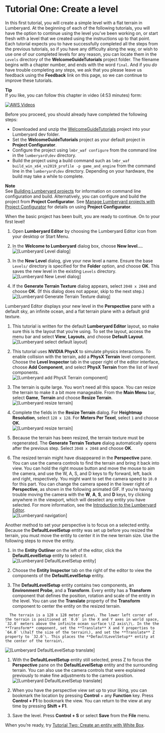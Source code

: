 # Tutorial One: Create a level<a name="tutor-ch01-create-a-level"></a>

In this first tutorial, you will create a simple level with a flat terrain in Lumberyard\. At the beginning of each of the following tutorials, you will have the option to continue using the level you’ve been working on, or start fresh with a level that we created using the instructions up to that point\. Each tutorial expects you to have successfully completed all the steps from the previous tutorials, so if you have any difficulty along the way, or wish to use one of our completed levels for any reason, you can locate them in the `Levels` directory of the **WelcomeGuideTutorials** project folder\. The filename begins with a chapter number, and ends with the word `final`\. And if you *do* have trouble completing any steps, we ask that you please leave us feedback using the **Feedback** link on this page, so we can continue to improve these tutorials\.

**Tip**  
If you like, you can follow this chapter in video \(4:53 minutes\) form:  

[![AWS Videos](http://img.youtube.com/vi/https://www.youtube.com/embed/q3Qlns_xaN8?rel=0/0.jpg)](http://www.youtube.com/watch?v=https://www.youtube.com/embed/q3Qlns_xaN8?rel=0)

Before you proceed, you should already have completed the following steps:
+ Downloaded and unzip the [WelcomeGuideTutorials](https://d3bqhfbip4ze4a.cloudfront.net/tutorials/WelcomeGuideTutorials-v1.1.zip) project into your Lumberyard dev folder\.
+ Set the **WelcomeGuideTutorials** project as your default project in **Project Configurator**\.
+ Configure the project using `lmbr_waf configure` from the command line in the `lumberyard\dev` directory\.
+ Build the project using a build command such as `lmbr_waf build_win_x64_vs2019_profile -p game_and_engine` from the command line in the `lumberyard\dev` directory\. Depending on your hardware, the build may take a while to complete\.

**Note**  
See [Building Lumberyard projects](https://docs.aws.amazon.com/lumberyard/latest/userguide/game-build-intro.html) for information on command line configuration and build\. Alternatively, you can configure and build the project from **Project Configurator**\. See [Manage Lumberyard projects with Project Configurator](wg-project-configurator.md) for details on using **Project Configurator**\.

When the basic project has been built, you are ready to continue\. On to your first level\!

1.  Open **Lumberyard Editor** by choosing the Lumberyard Editor icon from your desktop or Start Menu\. 

1.  In the **Welcome to Lumberyard** dialog box, choose **New level…​**\.   
![\[Lumberyard Level dialog\]](http://docs.aws.amazon.com/lumberyard/latest/welcomeguide/images/ui-new-level-1.25.png)

1.  In the **New Level** dialog, give your new level a name\. Ensure the base `Levels/` directory is specified for the **Folder** option, and choose **OK**\. This saves the new level in the existing `Levels` directory\.   
![\[Lumberyard New Level dialog\]](http://docs.aws.amazon.com/lumberyard/latest/welcomeguide/images/ui-new-level-2-1.25.png)

1.  If the **Generate Terrain Texture** dialog appears, select `2048 x 2048` and choose **OK**\. \(If this dialog does not appear, skip to the next step\.\)   
![\[Lumberyard Generate Terrain Texture dialog\]](http://docs.aws.amazon.com/lumberyard/latest/welcomeguide/images/ui-generate-terrain-texture-1.25.png)

   Lumberyard Editor displays your new level in the **Perspective** pane with a default sky, an infinite ocean, and a flat terrain plane with a default grid texture\.

1.  This tutorial is written for the default **Lumberyard Editor** layout, so make sure this is the layout that you’re using\. To set the layout, access the menu bar and select **View**, **Layouts**, and choose **Default Layout**\.   
![\[Lumberyard select default layout\]](http://docs.aws.amazon.com/lumberyard/latest/welcomeguide/images/ui-default-layout-1.25.png)

1.  This tutorial uses **NVIDIA PhysX** to simulate physics interactions\. To enable collision with the terrain, add a **PhysX Terrain** level component\. Choose the **Level Inspector** tab in the upper right of the editor interface, choose **Add Component**, and select **PhysX Terrain** from the list of level components\.   
![\[Lumberyard add PhysX Terrain component\]](http://docs.aws.amazon.com/lumberyard/latest/welcomeguide/images/ui-physx-terrain-1.25.png)

1.  The terrain is quite large\. You won’t need all this space\. You can resize the terrain to make it a bit more manageable\. From the **Main Menu** bar, select **Game**, **Terrain** and choose **Resize Terrain**\.   
![\[Lumberyard resize terrain\]](http://docs.aws.amazon.com/lumberyard/latest/welcomeguide/images/ui-resize-terrain-1.25.png)

1.  Complete the fields in the **Resize Terrain** dialog\. For **Heightmap Resolution**, select `128 x 128`\. For **Meters Per Texel**, select `1` and choose **OK**\.   
![\[Lumberyard resize terrain\]](http://docs.aws.amazon.com/lumberyard/latest/welcomeguide/images/ui-resize-terrain-2-1.25.png)

1.  Because the terrain has been resized, the terrain texture must be regenerated\. The **Generate Terrain Texture** dialog automatically opens after the previous step\. Select `2048 x 2048` and choose **OK**\. 

1.  The resized terrain might have disappeared in the **Perspective** pane\. You can use the camera controls to find the terrain and bring it back into view\. You can hold the right mouse button and move the mouse to aim the camera, and use the W, A, S, and D keys to fly forward, left, back and right, respectively\. You might want to set the camera speed to `10.0` for this part\. You can change the camera speed in the lower right of **Perspective**, as shown in the following animated GIF\. If you’re having trouble moving the camera with the **W**, **A**, **S**, and **D** keys, try clicking anywhere in the viewport, which will deselect any entity you have selected\. For more information, see the [Introduction to the Lumberyard Editor](wg-editor.md)\.   
![\[Lumberyard navigation\]](http://docs.aws.amazon.com/lumberyard/latest/welcomeguide/images/anim-camera-controls-1.25.gif)

   Another method to set your perspective is to focus on a selected entity\. Because the **DefaultLevelSetup** entity was set up before you resized the terrain, you must move the entity to center it in the new terrain size\. Use the following steps to move the entity\.

   1.  In the **Entity Outliner** on the left of the editor, click the **DefaultLevelSetup** entity to select it\.   
![\[Lumberyard DefaultLevelSetup entity\]](http://docs.aws.amazon.com/lumberyard/latest/welcomeguide/images/ui-defaultlevelsetup-entity-1.25.png)

   1.  Choose the **Entity Inspector** tab on the right of the editor to view the components of the **DefaultLevelSetup** entity\. 

   1.  The **DefaultLevelSetup** entity contains two components, an **Environment Probe**, and a **Transform**\. Every entity has a **Transform** component that defines the position, rotation and scale of the entity in the level\. You can use the **Translate** property of the **Transform** component to center the entity on the resized terrain\. 

      The terrain is a 128 x 128 meter plane\. The lower left corner of the terrain is positioned at `0.0` in the X and Y axes in world space, `32.0` meters above the infinite ocean surface \(Z axis\)\. In the the **Transform** component, set the **Translate** X and Y properties to `64.0` \(half the size of the terrain\), and set the **Translate** Z property to `32.0`\. This places the **DefaultLevelSetup** entity at the center of the terrain\.  
![\[Lumberyard DefaultLevelSetup translate\]](http://docs.aws.amazon.com/lumberyard/latest/welcomeguide/images/ui-defaultlevelsetup-translate-1.25.png)

   1.  With the **DefaultLevelSetup** entity still selected, press Z to focus the **Perspective** pane on the **DefaultLevelSetup** entity and the surrounding terrain\. You can also use the camera controls that were explained previously to make fine adjustments to the camera position\.   
![\[Lumberyard DefaultLevelSetup translate\]](http://docs.aws.amazon.com/lumberyard/latest/welcomeguide/images/ui-press-z-to-focus-1.25.png)

1.  When you have the perspective view set up to your liking, you can bookmark the location by pressing **Control** \+ any **Function** key\. Press **Control \+ F1** to bookmark the view\. You can return to the view at any time by pressing **Shift \+ F1**\. 

1.  Save the level\. Press **Control \+ S** or select **Save** from the **File** menu\. 

When you’re ready, try [Tutorial Two: Create an entity with White Box](tutor-ch02-create-an-entity.md)\.